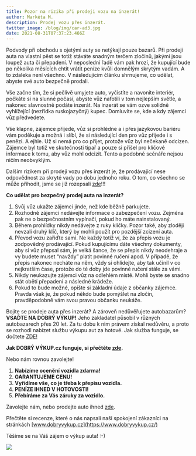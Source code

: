 ```yaml
---
title: Pozor na rizika při prodeji vozu na inzerát!
author: Markéta M.
description: Prodej vozu přes inzerát.
twitter_image: /blog/img/car-ad3.jpg
date: 2021-08-31T07:37:23.466Z
---
```

Podvody při obchodu s ojetými auty se netýkají pouze bazarů. Při prodeji auta na vlastní pěst se totiž stáváte snadným terčem zločinů, jakými jsou loupež auta či přepadení. V neposlední řadě vám pak hrozí, že kupující bude po několika měsících chtít vrátit peníze kvůli domnělým skrytým vadám. A to zdaleka není všechno. V následujícím článku shrnujeme, co udělat, abyste své auto bezpečně prodali.

Vše začne tím, že si pečlivě umyjete auto, vyčistíte a navoníte interiér, počkáte si na slunné počasí, abyste vůz nafotili v tom nejlepším světle, a nakonec slavnostně podáte inzerát. Na inzerát se vám ozve solidně vyhlížející (nezřídka ruskojazyčný) kupec. Domluvíte se, kde a kdy zájemci vůz předvedete.

Vše klapne, zájemce přijede, vůz si prohlédne a i přes jazykovou bariéru vám poděkuje a možná i slíbí, že si následující den pro vůz přijede i s penězi. A ejhle. Už si nemá pro co přijet, protože vůz byl nečekaně odcizen. Zájemce byl totiž ve skutečnosti tipař a pouze si přišel pro klíčové informace k tomu, aby vůz mohl odcizit. Tento a podobné scénáře nejsou ničím neobvyklým.

Dalším rizikem při prodeji vozu přes inzerát je, že prodávající nese odpovědnost za skryté vady po dobu jednoho roku. O tom, co všechno se může přihodit, jsme se již rozepsali [zde](https://www.dobryvykup.cz/blog/2021/07/ji%C5%BE-%C5%BE%C3%A1dn%C3%A9-riskov%C3%A1n%C3%AD-p%C5%99i-prodeji-auta)!!!

**Co udělat pro bezpečný prodej auta na inzerát?**

1. Svůj vůz ukažte zájemci jinde, než kde běžně parkujete.
2. Rozhodně zájemci nedávejte informace o zabezpečení vozu. Zejména pak ne o bezpečnostním vypínači, pokud ho máte nainstalovaný.
3. Během prohlídky nikdy nedávejte z ruky klíčky. Pozor také, aby zloději nevzali druhý klíč, který by mohli použít pro pozdější zcizení auta.
4. Převod vozu zařiďte sami. Ne každý totiž ví, že za přepis vozu je zodpovědný prodávající. Pokud kupujícímu dáte všechny dokumenty, aby si vůz přepsal sám, je velká šance, že se přepis nikdy neodehraje a vy budete muset “navždy” platit povinné ručení apod. V případě, že přepis nakonec necháte na něm, vždy si ohlídejte, aby tak učinil v co nejkratším čase, protože do té doby jde povinné ručení stále za vámi.
5. Nikdy neukazujte zájemci vůz na odlehlém místě. Mohli byste se snadno stát obětí přepadení a následné krádeže. 
6. Pokud to bude možné, opište si základní údaje z občanky zájemce. Pravda však je, že pokud někdo bude pomýšlet na zločin, pravděpodobně vám svou pravou občanku neukáže.

Bojíte se prodeje auta přes inzerát? A zároveň nedůvěřujete autobazarům? **VSAĎTE NA DOBRÝ VÝKUP!** Jeho zakladatel působil v různých autobazarech přes 20 let. Za tu dobu k nim právem získal nedůvěru, a proto se rozhodl nabízet službu výkupu aut za hotové. Jak služba funguje, se dočtete [ZDE!](https://www.dobryvykup.cz/blog/2021/06/mobiln%C3%AD-v%C3%BDkup-cesta-jak-nejl%C3%A9pe-prodat-auto)

**Jak DOBRÝ VÝKUP.cz funguje, si přečtěte [zde](https://www.dobryvykup.cz/blog/2021/06/mobiln%C3%AD-v%C3%BDkup-cesta-jak-nejl%C3%A9pe-prodat-auto).**

Nebo nám rovnou zavolejte!

1. **Nabízíme ocenění vozidla zdarma!**
2. **GARANTUJEME CENU!**
3. **Vyřídíme vše, co je třeba k přepisu vozidla.**
4. **PENÍZE IHNED V HOTOVOSTI!**
5. **Přebíráme za Vás záruky za vozidlo.**

Zavolejte nám, nebo prodejte auto ihned [zde](https://www.dobryvykup.cz/#bottom).

Přečtěte si recenze, které o nás napsali naši spokojení zákazníci na stránkách [www.dobryvykup.cz](https://www.dobryvykup.cz/)

Těšíme se na Váš zájem o výkup auta! :-)

![](/blog/img/car-ad3.jpg)
